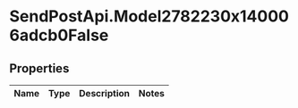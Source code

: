 # SendPostApi.Model2782230x140006adcb0False

## Properties
Name | Type | Description | Notes
------------ | ------------- | ------------- | -------------


